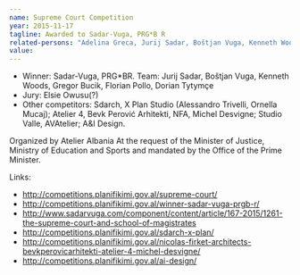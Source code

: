 ```yaml
---
name: Supreme Court Competition
year: 2015-11-17
tagline: Awarded to Sadar-Vuga, PRG*B R
related-persons: "Adelina Greca, Jurij Sadar, Boštjan Vuga, Kenneth Woods, Gregor Bucik, Florian Pollo, Dorian Tytymçe, Edi Rama, Lindita Nikolla, Nasip Naço"
value:
---
```

* Winner: Sadar-Vuga, PRG*BR. Team: Jurij Sadar, Boštjan Vuga, Kenneth Woods, Gregor Bucik, Florian Pollo, Dorian Tytymçe
* Jury: Elsie Owusu(?)
* Other competitors: Sdarch, X Plan Studio (Alessandro Trivelli, Ornella Mucaj); Atelier 4, Bevk Perović Arhitekti, NFA, Michel Desvigne; Studio Valle, AVAtelier; A&I Design.

Organized by Atelier Albania
At the request of the Minister of Justice, Ministry of Education and Sports and mandated by the Office of the Prime Minister.

Links:
* <http://competitions.planifikimi.gov.al/supreme-court/>
* <http://competitions.planifikimi.gov.al/winner-sadar-vuga-prgb-r/>
* <http://www.sadarvuga.com/component/content/article/167-2015/1261-the-supreme-court-and-school-of-magistrates>
* <http://competitions.planifikimi.gov.al/sdarch-x-plan/>
* <http://competitions.planifikimi.gov.al/nicolas-firket-architects-bevkperovicarhitekti-atelier-4-michel-desvigne/>
* <http://competitions.planifikimi.gov.al/ai-design/>
